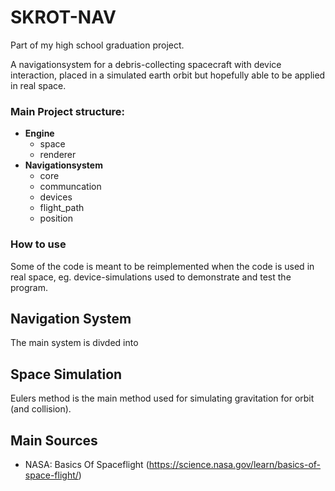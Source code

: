 # SKROT-NAV

Part of my high school graduation project.

A navigationsystem for a debris-collecting spacecraft with device interaction, placed in a simulated earth orbit but hopefully able to be applied in real space.


### Main Project structure:
 - **Engine**
    -  space
    -  renderer
 - **Navigationsystem**
    -  core
    -  communcation
    -  devices
    -  flight_path
    -  position


### How to use
Some of the code is meant to be reimplemented when the code is used in real space, eg. device-simulations used to demonstrate and test the program.


## Navigation System

The main system is divded into 


## Space Simulation

Eulers method is the main method used for simulating gravitation for orbit (and collision).

## Main Sources
 - NASA: Basics Of Spaceflight (https://science.nasa.gov/learn/basics-of-space-flight/)
 
 